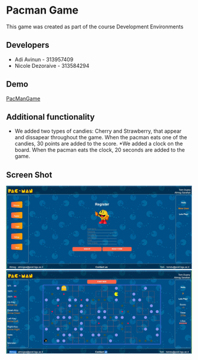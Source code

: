 # Pacman Game

This game was created as part of the course Development Environments

## Developers
  * Adi Avinun - 313957409
  * Nicole Dezoraive - 313584294


## Demo
[PacManGame](https://sise-web-development-environments.github.io/assignment2-adi-nicole/)

## Additional functionality

  * We added two types of candies: Cherry and Strawberry, that appear and dissapear throughout the game. When the pacman eats one of the candies, 30 points are added to the score.
  *We added a clock on the board. When the pacman eats the clock, 20 seconds are added to the game.

## Screen Shot
![Register](https://github.com/SISE-Web-Development-Environments/206282477_305069577/blob/master/img/reg.JPG)
![Game](https://github.com/SISE-Web-Development-Environments/206282477_305069577/blob/master/img/game.JPG)




